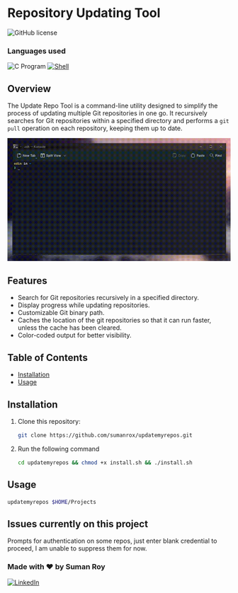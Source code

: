 # Repository Updating Tool

![GitHub license](https://img.shields.io/badge/license-MIT-blue.svg) 
### Languages used
![C Program](https://img.shields.io/badge/C-00599C?style=for-the-badge&logo=c&logoColor=white) [![Shell](https://img.shields.io/badge/Shell_Script-121011?style=for-the-badge&logo=gnu-bash&logoColor=white)](Shell) 
## Overview

The Update Repo Tool is a command-line utility designed to simplify the process of updating multiple Git repositories in one go. It recursively searches for Git repositories within a specified directory and performs a `git pull` operation on each repository, keeping them up to date.

![Product Video](./images/product-video.gif)


## Features

- Search for Git repositories recursively in a specified directory.
- Display progress while updating repositories.
- Customizable Git binary path.
- Caches the location of the git repositories so that it can run faster, unless the cache has been cleared.
- Color-coded output for better visibility.

## Table of Contents

- [Installation](#installation)
- [Usage](#usage)

## Installation

1. Clone this repository:

   ```bash
   git clone https://github.com/sumanrox/updatemyrepos.git
   ```
2. Run the following command
   ```bash
   cd updatemyrepos && chmod +x install.sh && ./install.sh
   ```

## Usage

```bash
updatemyrepos $HOME/Projects
```
## Issues currently on this project
Prompts for authentication on some repos, just enter blank credential to proceed, I am unable to suppress them for now.


### Made with ❤️ by Suman Roy
[![LinkedIn](https://img.shields.io/badge/LinkedIn-Connect-blue?style=flat-square&logo=linkedin)](https://www.linkedin.com/in/sumanrox/)
